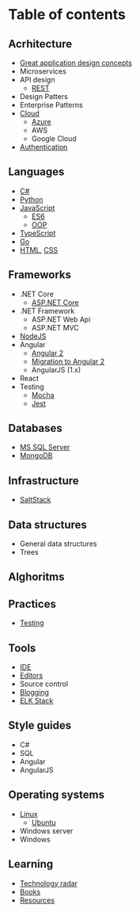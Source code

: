 # Table of contents

## Acrhitecture

* [Great application design concepts](pages/architecture/great-design)
* Microservices
* API design
  * [REST](pages/architecture/rest/index)
* Design Patters
* Enterprise Patterns
* [Cloud](pages/cloud/index)
  * [Azure](pages/cloud/azure/index)
  * AWS
  * Google Cloud
* [Authentication](pages/architecture/authentication)

## Languages

* [C#](pages/languages/csharp/csharp-index)
* [Python](pages/languages/python/python)
* [JavaScript](pages/languages/js/index)
  * [ES6](pages/languages/js/es6)
  * [OOP](pages/languages/js/oop)
* [TypeScript](pages/languages/typescript/ts-index)
* [Go](pages/languages/go/index)
* [HTML](pages/languages/html/html-index), [CSS](pages/languages/css/css-index)

## Frameworks

* .NET Core
  * [ASP.NET Core](/pages/frameworks/aspnet/core/index)
* .NET Framework
  * ASP.NET Web Api
  * ASP.NET MVC
* [NodeJS](pages/frameworks/nodejs/nodejs-index)
* Angular
  * [Angular 2](pages/frameworks/angular/angular-index)
  * [Migration to Angular 2](pages/frameworks/angular/migration)
  * AngularJS (1.x)
* React
* Testing
  * [Mocha](pages/frameworks/mocha)
  * [Jest](pages/frameworks/jest)

## Databases

* [MS SQL Server](pages/databases/mssql/mssql-index)
* [MongoDB](pages/databases/mongodb/mongo-index)

## Infrastructure

* [SaltStack](pages/infrastructure/saltstack)

## Data structures

* General data structures
* Trees

## Alghoritms

## Practices

* [Testing](pages/practices/testing/testing-index)

## Tools

* [IDE](pages/tools/ide/ide-index)
* [Editors](pages/tools/editors/editors-index)
* Source control
* [Blogging](pages/tools/blogging-index)
* [ELK Stack](pages/tools/elk.md)

## Style guides

* C#
* SQL
* Angular
* AngularJS

## Operating systems

* [Linux](pages/os/linux/linux-basics)
  * [Ubuntu](pages/os/ubuntu/ubuntu-index)
* Windows server
* Windows

## Learning

* [Technology radar](pages/learning/technology-radar)
* [Books](pages/learning/books)
* [Resources](pages/learning/resources)